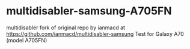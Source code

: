 # multidisabler-samsung-A705FN
multidisabler fork of original repo by ianmacd at https://github.com/ianmacd/multidisabler-samsung
Test for Galaxy A70 (model A705FN)
